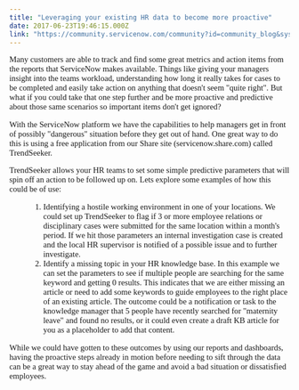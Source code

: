 ```yaml
---
title: "Leveraging your existing HR data to become more proactive"
date: 2017-06-23T19:46:15.000Z
link: "https://community.servicenow.com/community?id=community_blog&sys_id=10edeae9dbd0dbc01dcaf3231f961902"
---
```

<p style="font-family: Calibri; font-size: 11.0pt;">Many customers are able to track and find some great metrics and action items from the reports that ServiceNow makes available. Things like giving your managers insight into the teams workload, understanding how long it really takes for cases to be completed and easily take action on anything that doesn't seem "quite right". But what if you could take that one step further and be more proactive and predictive about those same scenarios so important items don't get ignored?</p><p></p><p style="font-family: Calibri; font-size: 11.0pt;">With the ServiceNow platform we have the capabilities to help managers get in front of possibly "dangerous" situation before they get out of hand. One great way to do this is using a free application from our Share site (servicenow.share.com) called TrendSeeker.</p><p></p><p style="font-family: Calibri; font-size: 11.0pt;">TrendSeeker allows your HR teams to set some simple predictive parameters that will spin off an action to be followed up on. Lets explore some examples of how this could be of use:</p><p></p><ol style="margin-left: 0.375in; font-family: Calibri; font-size: 11pt; list-style-type: decimal;"><li><span style="font-size: 11pt;">Identifying a hostile working environment in one of your locations. We could set up TrendSeeker to flag if 3 or more employee relations or disciplinary cases were submitted for the same location within a month's period. If we hit those parameters an internal investigation case is created and the local HR supervisor is notified of a possible issue and to further investigate. <br/></span></li><li><span style="font-size: 11pt;">Identify a missing topic in your HR knowledge base. In this example we can set the parameters to see if multiple people are searching for the same keyword and getting 0 results. This indicates that we are either missing an article or need to add some keywords to guide employees to the right place of an existing article. The outcome could be a notification or task to the knowledge manager that 5 people have recently searched for "maternity leave" and found no results, or it could even create a draft KB article for you as a placeholder to add that content.</span></li></ol><p></p><p style="font-family: Calibri; font-size: 11.0pt;">While we could have gotten to these outcomes by using our reports and dashboards, having the proactive steps already in motion before needing to sift through the data can be a great way to stay ahead of the game and avoid a bad situation or dissatisfied employees.</p>